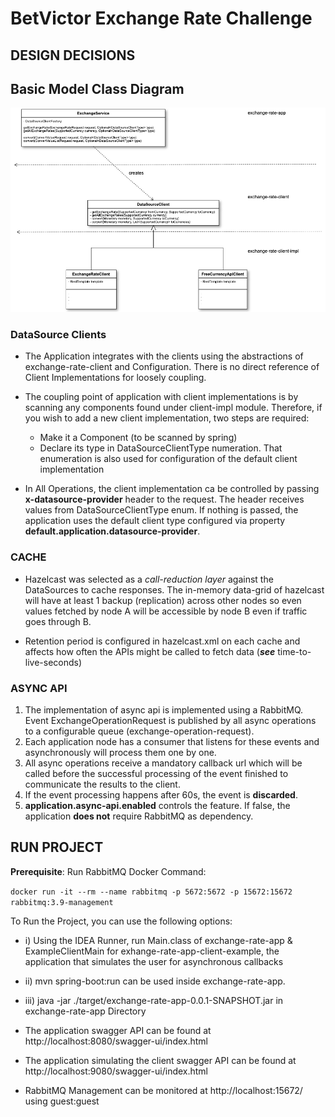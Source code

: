 # **BetVictor Exchange Rate Challenge**

## **DESIGN DECISIONS**

## **Basic Model Class Diagram**

![alt text](diagrams/model_class_diagram.png)

### **DataSource Clients**

* The Application integrates with the clients using the abstractions of exchange-rate-client
  and Configuration. There is no direct reference of Client Implementations for loosely coupling.


* The coupling point of application with client implementations is by scanning any components
  found under client-impl module. Therefore, if you wish to add a new client implementation,
  two steps are required:
  * Make it a Component (to be scanned by spring)
  * Declare its type in DataSourceClientType numeration. That enumeration is also used for configuration of the default client implementation

* In All Operations, the client implementation ca be controlled by passing **x-datasource-provider** header to the request. The header receives values from DataSourceClientType enum. If nothing is passed, the application uses the default client type configured via property **default.application.datasource-provider**.

### **CACHE**

* Hazelcast was selected as a _call-reduction layer_ against the DataSources to cache responses.
  The in-memory data-grid of hazelcast will have at least 1 backup (replication) across other nodes
  so even values fetched by node A will be accessible by node B even if traffic goes through B.


* Retention period is configured in hazelcast.xml on each cache and affects how often
  the APIs might be called to fetch data (_**see**_ time-to-live-seconds)

### **ASYNC API**

1. The implementation of async api is implemented using a RabbitMQ. Event ExchangeOperationRequest is published by all async operations to a configurable queue (exchange-operation-request).
2. Each application node has a consumer that listens for these events and asynchronously will process them one by one.
3. All async operations receive a mandatory callback url which will be called before the successful processing of the event finished to communicate the results to the client.
4. If the event processing happens after 60s, the event is **discarded**.
5. **application.async-api.enabled** controls the feature. If false, the application **does not** require RabbitMQ as dependency.

## **RUN PROJECT**

**Prerequisite**: Run RabbitMQ Docker Command:

`docker run -it --rm --name rabbitmq -p 5672:5672 -p 15672:15672 rabbitmq:3.9-management`

To Run the Project, you can use the following options:

* i) Using the IDEA Runner, run Main.class of exchange-rate-app & ExampleClientMain for exhange-rate-app-client-example,
  the application that simulates the user for asynchronous callbacks

* ii) mvn spring-boot:run can be used inside exchange-rate-app.

* iii) java -jar ./target/exchange-rate-app-0.0.1-SNAPSHOT.jar in exchange-rate-app Directory

* The application swagger API can be found at http://localhost:8080/swagger-ui/index.html
* The application simulating the client swagger API can be found at http://localhost:9080/swagger-ui/index.html
* RabbitMQ Management can be monitored at http://localhost:15672/ using guest:guest